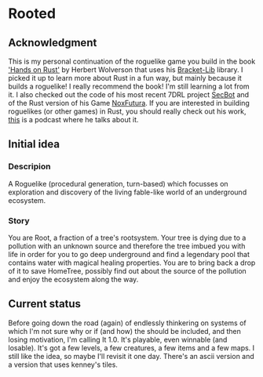 
# Rooted

## Acknowledgment
This is my personal continuation of the roguelike game you build in the book ['Hands on Rust'](https://hands-on-rust.com/) by Herbert Wolverson that uses his [Bracket-Lib](https://github.com/amethyst/bracket-lib) library. I picked it up to learn more about Rust in a fun way, but mainly because it builds a roguelike! I really recommend the book! I'm still learning a lot from it. I also checked out the code of his most recent 7DRL project [SecBot](https://thebracket.itch.io/secbot) and of the Rust version of his Game [NoxFutura](https://github.com/thebracket/noxfutura). If you are interested in building roguelikes (or other games) in Rust, you should really check out his work, [this](https://rustgamedev.com/episodes/interview-with-herbert-wolverson-bracket-lib) is a podcast where he talks about it.

## Initial idea

### Descripion
A Roguelike (procedural generation, turn-based) which focusses on exploration and discovery of the living fable-like world of an underground ecosystem.

### Story
You are Root, a fraction of a tree's rootsystem.  Your tree is dying due to a pollution with an unknown source and therefore the tree imbued you with life in order for you to go deep underground and find a legendary pool that contains water with magical healing properties. You are to bring back a drop of it to save HomeTree, possibly find out about the source of the pollution and enjoy the ecosystem along the way.

## Current status

Before going down the road (again) of endlessly thinkering on systems of which I'm not sure why or if (and how) the should be included, and then losing motivation, I'm calling It 1.0. It's playable, even winnable (and losable). It's got a few levels, a few creatures, a few items and a few maps. I still like the idea, so maybe I'll revisit it one day. There's an ascii version and a version that uses kenney's tiles.